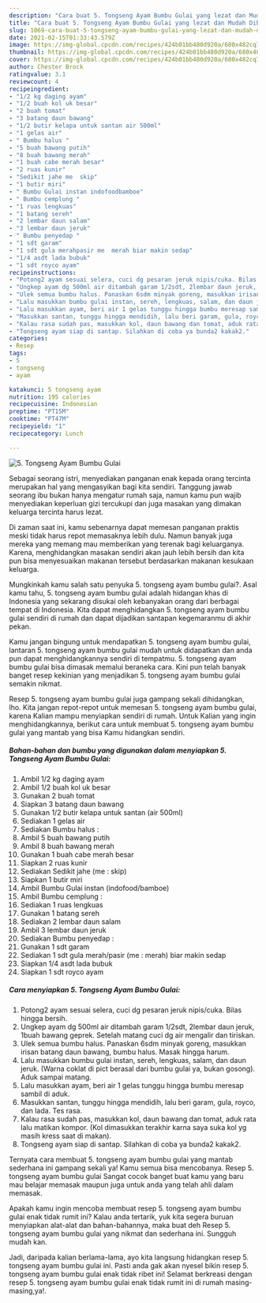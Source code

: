 ```yaml
---
description: "Cara buat 5. Tongseng Ayam Bumbu Gulai yang lezat dan Mudah Dibuat"
title: "Cara buat 5. Tongseng Ayam Bumbu Gulai yang lezat dan Mudah Dibuat"
slug: 1069-cara-buat-5-tongseng-ayam-bumbu-gulai-yang-lezat-dan-mudah-dibuat
date: 2021-02-15T01:33:43.579Z
image: https://img-global.cpcdn.com/recipes/424b01bb480d920a/680x482cq70/5-tongseng-ayam-bumbu-gulai-foto-resep-utama.jpg
thumbnail: https://img-global.cpcdn.com/recipes/424b01bb480d920a/680x482cq70/5-tongseng-ayam-bumbu-gulai-foto-resep-utama.jpg
cover: https://img-global.cpcdn.com/recipes/424b01bb480d920a/680x482cq70/5-tongseng-ayam-bumbu-gulai-foto-resep-utama.jpg
author: Chester Brock
ratingvalue: 3.1
reviewcount: 4
recipeingredient:
- "1/2 kg daging ayam"
- "1/2 buah kol uk besar"
- "2 buah tomat"
- "3 batang daun bawang"
- "1/2 butir kelapa untuk santan air 500ml"
- "1 gelas air"
- " Bumbu halus "
- "5 buah bawang putih"
- "8 buah bawang merah"
- "1 buah cabe merah besar"
- "2 ruas kunir"
- "Sedikit jahe me  skip"
- "1 butir miri"
- " Bumbu Gulai instan indofoodbamboe"
- " Bumbu cemplung "
- "1 ruas lengkuas"
- "1 batang sereh"
- "2 lembar daun salam"
- "3 lembar daun jeruk"
- " Bumbu penyedap "
- "1 sdt garam"
- "1 sdt gula merahpasir me  merah biar makin sedap"
- "1/4 asdt lada bubuk"
- "1 sdt royco ayam"
recipeinstructions:
- "Potong2 ayam sesuai selera, cuci dg pesaran jeruk nipis/cuka. Bilas hingga bersih."
- "Ungkep ayam dg 500ml air ditambah garam 1/2sdt, 2lembar daun jeruk, 1buah bawang geprek. Setelah matang cuci dg air mengalir dan tiriskan."
- "Ulek semua bumbu halus. Panaskan 6sdm minyak goreng, masukkan irisan batang daun bawang, bumbu halus. Masak hingga harum."
- "Lalu masukkan bumbu gulai instan, sereh, lengkuas, salam, dan daun jeruk. (Warna coklat di pict berasal dari bumbu gulai ya, bukan gosong). Aduk sampai matang."
- "Lalu masukkan ayam, beri air 1 gelas tunggu hingga bumbu meresap sambil di aduk."
- "Masukkan santan, tunggu hingga mendidih, lalu beri garam, gula, royco, dan lada. Tes rasa."
- "Kalau rasa sudah pas, masukkan kol, daun bawang dan tomat, aduk rata lalu matikan kompor. (Kol dimasukkan terakhir karna saya suka kol yg masih kress saat di makan)."
- "Tongseng ayam siap di santap. Silahkan di coba ya bunda2 kakak2."
categories:
- Resep
tags:
- 5
- tongseng
- ayam

katakunci: 5 tongseng ayam 
nutrition: 195 calories
recipecuisine: Indonesian
preptime: "PT15M"
cooktime: "PT47M"
recipeyield: "1"
recipecategory: Lunch

---
```



![5. Tongseng Ayam Bumbu Gulai](https://img-global.cpcdn.com/recipes/424b01bb480d920a/680x482cq70/5-tongseng-ayam-bumbu-gulai-foto-resep-utama.jpg)

Sebagai seorang istri, menyediakan panganan enak kepada orang tercinta merupakan hal yang mengasyikan bagi kita sendiri. Tanggung jawab seorang ibu bukan hanya mengatur rumah saja, namun kamu pun wajib menyediakan keperluan gizi tercukupi dan juga masakan yang dimakan keluarga tercinta harus lezat.

Di zaman  saat ini, kamu sebenarnya dapat memesan panganan praktis meski tidak harus repot memasaknya lebih dulu. Namun banyak juga mereka yang memang mau memberikan yang terenak bagi keluarganya. Karena, menghidangkan masakan sendiri akan jauh lebih bersih dan kita pun bisa menyesuaikan makanan tersebut berdasarkan makanan kesukaan keluarga. 



Mungkinkah kamu salah satu penyuka 5. tongseng ayam bumbu gulai?. Asal kamu tahu, 5. tongseng ayam bumbu gulai adalah hidangan khas di Indonesia yang sekarang disukai oleh kebanyakan orang dari berbagai tempat di Indonesia. Kita dapat menghidangkan 5. tongseng ayam bumbu gulai sendiri di rumah dan dapat dijadikan santapan kegemaranmu di akhir pekan.

Kamu jangan bingung untuk mendapatkan 5. tongseng ayam bumbu gulai, lantaran 5. tongseng ayam bumbu gulai mudah untuk didapatkan dan anda pun dapat menghidangkannya sendiri di tempatmu. 5. tongseng ayam bumbu gulai bisa dimasak memalui beraneka cara. Kini pun telah banyak banget resep kekinian yang menjadikan 5. tongseng ayam bumbu gulai semakin nikmat.

Resep 5. tongseng ayam bumbu gulai juga gampang sekali dihidangkan, lho. Kita jangan repot-repot untuk memesan 5. tongseng ayam bumbu gulai, karena Kalian mampu menyiapkan sendiri di rumah. Untuk Kalian yang ingin menghidangkannya, berikut cara untuk membuat 5. tongseng ayam bumbu gulai yang mantab yang bisa Kamu hidangkan sendiri.

<!--inarticleads1-->

##### Bahan-bahan dan bumbu yang digunakan dalam menyiapkan 5. Tongseng Ayam Bumbu Gulai:

1. Ambil 1/2 kg daging ayam
1. Ambil 1/2 buah kol uk besar
1. Gunakan 2 buah tomat
1. Siapkan 3 batang daun bawang
1. Gunakan 1/2 butir kelapa untuk santan (air 500ml)
1. Sediakan 1 gelas air
1. Sediakan  Bumbu halus :
1. Ambil 5 buah bawang putih
1. Ambil 8 buah bawang merah
1. Gunakan 1 buah cabe merah besar
1. Siapkan 2 ruas kunir
1. Sediakan Sedikit jahe (me : skip)
1. Siapkan 1 butir miri
1. Ambil  Bumbu Gulai instan (indofood/bamboe)
1. Ambil  Bumbu cemplung :
1. Sediakan 1 ruas lengkuas
1. Gunakan 1 batang sereh
1. Sediakan 2 lembar daun salam
1. Ambil 3 lembar daun jeruk
1. Sediakan  Bumbu penyedap :
1. Gunakan 1 sdt garam
1. Sediakan 1 sdt gula merah/pasir (me : merah) biar makin sedap
1. Siapkan 1/4 asdt lada bubuk
1. Siapkan 1 sdt royco ayam




<!--inarticleads2-->

##### Cara menyiapkan 5. Tongseng Ayam Bumbu Gulai:

1. Potong2 ayam sesuai selera, cuci dg pesaran jeruk nipis/cuka. Bilas hingga bersih.
1. Ungkep ayam dg 500ml air ditambah garam 1/2sdt, 2lembar daun jeruk, 1buah bawang geprek. Setelah matang cuci dg air mengalir dan tiriskan.
1. Ulek semua bumbu halus. Panaskan 6sdm minyak goreng, masukkan irisan batang daun bawang, bumbu halus. Masak hingga harum.
1. Lalu masukkan bumbu gulai instan, sereh, lengkuas, salam, dan daun jeruk. (Warna coklat di pict berasal dari bumbu gulai ya, bukan gosong). Aduk sampai matang.
1. Lalu masukkan ayam, beri air 1 gelas tunggu hingga bumbu meresap sambil di aduk.
1. Masukkan santan, tunggu hingga mendidih, lalu beri garam, gula, royco, dan lada. Tes rasa.
1. Kalau rasa sudah pas, masukkan kol, daun bawang dan tomat, aduk rata lalu matikan kompor. (Kol dimasukkan terakhir karna saya suka kol yg masih kress saat di makan).
1. Tongseng ayam siap di santap. Silahkan di coba ya bunda2 kakak2.




Ternyata cara membuat 5. tongseng ayam bumbu gulai yang mantab sederhana ini gampang sekali ya! Kamu semua bisa mencobanya. Resep 5. tongseng ayam bumbu gulai Sangat cocok banget buat kamu yang baru mau belajar memasak maupun juga untuk anda yang telah ahli dalam memasak.

Apakah kamu ingin mencoba membuat resep 5. tongseng ayam bumbu gulai enak tidak rumit ini? Kalau anda tertarik, yuk kita segera buruan menyiapkan alat-alat dan bahan-bahannya, maka buat deh Resep 5. tongseng ayam bumbu gulai yang nikmat dan sederhana ini. Sungguh mudah kan. 

Jadi, daripada kalian berlama-lama, ayo kita langsung hidangkan resep 5. tongseng ayam bumbu gulai ini. Pasti anda gak akan nyesel bikin resep 5. tongseng ayam bumbu gulai enak tidak ribet ini! Selamat berkreasi dengan resep 5. tongseng ayam bumbu gulai enak tidak rumit ini di rumah masing-masing,ya!.

